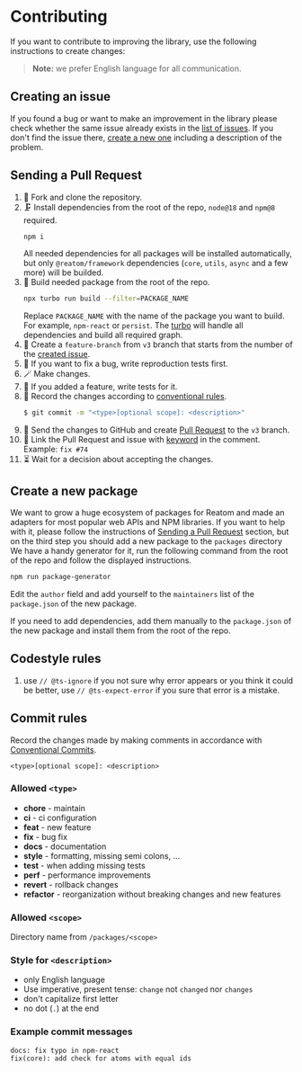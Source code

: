# Contributing

If you want to contribute to improving the library, use the following instructions to create changes:

> **Note:** we prefer English language for all communication.

## Creating an issue

If you found a bug or want to make an improvement in the library please check whether the same issue already exists in the [list of issues](https://github.com/artalar/reatom/issues). If you don't find the issue there, [create a new one](https://github.com/artalar/reatom/issues/new) including a description of the problem.

## Sending a Pull Request

1. 🐙 Fork and clone the repository.
2. 🗜️ Install dependencies from the root of the repo, `node@18` and `npm@8` required.
   ```bash
   npm i
   ```
   All needed dependencies for all packages will be installed automatically, but only `@reatom/framework` dependencies (`core`, `utils`, `async` and a few more) will be builded.
3. 🔨 Build needed package from the root of the repo.
   ```bash
   npx turbo run build --filter=PACKAGE_NAME
   ```
   Replace `PACKAGE_NAME` with the name of the package you want to build. For example, `npm-react` or `persist`. The [turbo](https://turbo.build) will handle all dependencies and build all required graph.
4. 🎨 Create a `feature-branch` from `v3` branch that starts from the number of the [created issue](#creating-an-issue).
5. 🧪 If you want to fix a bug, write reproduction tests first.
6. 🪄 Make changes.
7. 🧪 If you added a feature, write tests for it.
8. 📝 Record the changes according to [conventional rules](#commit-rules).
   ```bash
   $ git commit -m "<type>[optional scope]: <description>"
   ```
9. 💍 Send the changes to GitHub and create [Pull Request](https://github.com/artalar/reatom/compare) to the `v3` branch.
10. 🔗 Link the Pull Request and issue with [keyword](https://help.github.com/en/articles/closing-issues-using-keywords) in the comment. Example: `fix #74`
11. ⏳ Wait for a decision about accepting the changes.

## Create a new package

We want to grow a huge ecosystem of packages for Reatom and made an adapters for most popular web APIs and NPM libraries. If you want to help with it, please follow the instructions of [Sending a Pull Request](#sending-a-pull-request) section, but on the third step you should add a new package to the `packages` directory We have a handy generator for it, run the following command from the root of the repo and follow the displayed instructions.

```bash
npm run package-generator
```

Edit the `author` field and add yourself to the `maintainers` list of the `package.json` of the new package.

If you need to add dependencies, add them manually to the `package.json` of the new package and install them from the root of the repo.

## Codestyle rules

1. use `// @ts-ignore` if you not sure why error appears or you think it could be better, use `// @ts-expect-error` if you sure that error is a mistake.

## Commit rules

Record the changes made by making comments in accordance with [Conventional Commits](https://conventionalcommits.org).

```
<type>[optional scope]: <description>
```

### Allowed `<type>`

- **chore** - maintain
- **ci** - ci configuration
- **feat** - new feature
- **fix** - bug fix
- **docs** - documentation
- **style** - formatting, missing semi colons, …
- **test** - when adding missing tests
- **perf** - performance improvements
- **revert** - rollback changes
- **refactor** - reorganization without breaking changes and new features

### Allowed `<scope>`

Directory name from `/packages/<scope>`

### Style for `<description>`

- only English language
- Use imperative, present tense: `change` not `changed` nor `changes`
- don't capitalize first letter
- no dot (`.`) at the end

### Example commit messages

```
docs: fix typo in npm-react
fix(core): add check for atoms with equal ids
```
